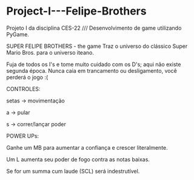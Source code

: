 # Project-I---Felipe-Brothers
Projeto I da disciplina CES-22 /// Desenvolvimento de game utilizando PyGame.

SUPER FELIPE BROTHERS - the game
Traz o universo do clássico Super Mario Bros. para o universo iteano.

Fuja de todos os I's e tome muito cuidado com os D's; aqui não existe segunda época.
Nunca caia em trancamento ou desligamento, você perderá o jogo :(

CONTROLES:

setas -> movimentação

a -> pular

s -> correr/lançar poder

POWER UPs:

Ganhe um MB para aumentar a confiança e crescer literalmente.

Um L aumenta seu poder de fogo contra as notas baixas.

Se for um summa cum laude (SCL) será indestrutível.
